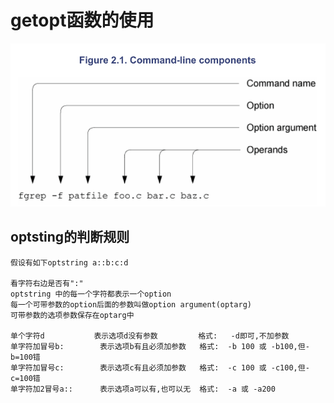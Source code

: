 # getopt函数的使用

![command_line_componets](./command_line_componets.png)

## optsting的判断规则

```shell
假设有如下optstring a::b:c:d

看字符右边是否有":"
optstring 中的每一个字符都表示一个option
每一个可带参数的option后面的参数叫做option argument(optarg)
可带参数的选项参数保存在optarg中

单个字符d			表示选项d没有参数         格式:	-d即可,不加参数
单字符加冒号b:		表示选项b有且必须加参数   格式:	-b 100 或 -b100,但-b=100错
单字符加冒号c:		表示选项c有且必须加参数   格式:	-c 100 或 -c100,但-c=100错
单字符加2冒号a::		表示选项a可以有,也可以无  格式:	-a 或 -a200
```
